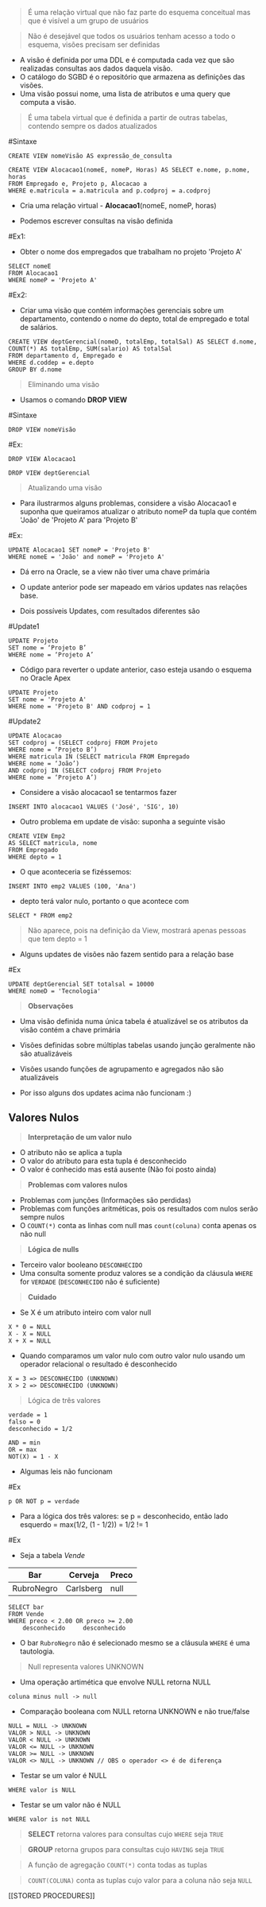 >É uma relação virtual que não faz parte do esquema conceitual mas que é visível a um grupo de usuários

>Não é desejável que todos os usuários tenham acesso a todo o esquema, visões precisam ser definidas


- A visão é definida por uma DDL e é computada cada vez que são realizadas consultas aos dados daquela visão.
- O catálogo do SGBD é o repositório que armazena as definições das visões.
- Uma visão possui nome, uma lista de atributos e uma query que computa a visão.

> É uma tabela virtual que é definida a partir de outras tabelas, contendo sempre os dados atualizados

#Sintaxe

```
CREATE VIEW nomeVisão AS expressão_de_consulta
```

```
CREATE VIEW Alocacao1(nomeE, nomeP, Horas) AS SELECT e.nome, p.nome, horas
FROM Empregado e, Projeto p, Alocacao a
WHERE e.matricula = a.matricula and p.codproj = a.codproj
```

- Cria uma relação virtual - **Alocacao1**(nomeE, nomeP, horas)

- Podemos escrever consultas na visão definida

#Ex1:

- Obter o nome dos empregados que trabalham no projeto 'Projeto A'

```
SELECT nomeE
FROM Alocacao1
WHERE nomeP = 'Projeto A'
```

#Ex2:

- Criar uma visão que contém informações gerenciais sobre um departamento, contendo o nome do depto, total de empregado e total de salários.

```
CREATE VIEW deptGerencial(nomeD, totalEmp, totalSal) AS SELECT d.nome, COUNT(*) AS totalEmp, SUM(salario) AS totalSal
FROM departamento d, Empregado e
WHERE d.coddep = e.depto
GROUP BY d.nome
```

> Eliminando uma visão

- Usamos o comando **DROP VIEW**

#Sintaxe 

```
DROP VIEW nomeVisão
```

#Ex:

```
DROP VIEW Alocacao1
```

```
DROP VIEW deptGerencial
```

>Atualizando uma visão

- Para ilustrarmos alguns problemas, considere a visão Alocacao1 e suponha que queiramos atualizar o atributo nomeP da tupla que contém 'João' de 'Projeto A' para 'Projeto B'

#Ex:

```
UPDATE Alocacao1 SET nomeP = 'Projeto B'
WHERE nomeE = 'João' and nomeP = 'Projeto A'
```

- Dá erro na Oracle, se a view não tiver uma chave primária

- O update anterior pode ser mapeado em vários updates nas relações base.

- Dois possíveis Updates, com resultados diferentes são

#Update1

```
UPDATE Projeto
SET nome = ‘Projeto B’
WHERE nome = ‘Projeto A’
```

- Código para reverter o update anterior, caso esteja usando o esquema no Oracle Apex

```
UPDATE Projeto
SET nome = 'Projeto A'
WHERE nome = 'Projeto B' AND codproj = 1
```

#Update2 

```
UPDATE Alocacao
SET codproj = (SELECT codproj FROM Projeto
WHERE nome = ‘Projeto B’)
WHERE matricula IN (SELECT matricula FROM Empregado
WHERE nome = ‘João’)
AND codproj IN (SELECT codproj FROM Projeto
WHERE nome = ‘Projeto A’)
```

- Considere a visão alocacao1 se tentarmos fazer 

```
INSERT INTO alocacao1 VALUES ('José', 'SIG', 10)
```

- Outro problema em update de visão: suponha a seguinte visão

```
CREATE VIEW Emp2  
AS SELECT matricula, nome  
FROM Empregado  
WHERE depto = 1
```

- O que aconteceria se fizéssemos:

```
INSERT INTO emp2 VALUES (100, 'Ana')
```

- depto terá valor nulo, portanto o que acontece com

```
SELECT * FROM emp2
```

> Não aparece, pois na definição da View, mostrará apenas pessoas que tem depto = 1

- Alguns updates de visões não fazem sentido para a relação base

#Ex 

```
UPDATE deptGerencial SET totalsal = 10000
WHERE nomeD = 'Tecnologia'
```

>**Observações**

- Uma visão definida numa única tabela é atualizável se os atributos da visão contém a chave primária
- Visões definidas sobre múltiplas tabelas usando junção geralmente não são atualizáveis
- Visões usando funções de agrupamento e agregados não são atualizáveis

- Por isso alguns dos updates acima não funcionam :)

## Valores Nulos

>**Interpretação de um valor nulo**

- O atributo não se aplica a tupla 
- O valor do atributo para esta tupla é desconhecido
- O valor é conhecido mas está ausente (Não foi posto ainda)

>**Problemas com valores nulos**

- Problemas com junções (Informações são perdidas)
- Problemas com funções aritméticas,  pois os resultados com nulos serão sempre nulos
- O ```COUNT(*)``` conta as linhas com null mas ```count(coluna)``` conta apenas os não null

> **Lógica de nulls**

- Terceiro valor booleano ```DESCONHECIDO```
- Uma consulta somente produz valores se a condição da cláusula ```WHERE``` for ```VERDADE``` (```DESCONHECIDO``` não é suficiente)

> **Cuidado**

- Se X é um atributo inteiro com valor null

```
X * 0 = NULL
X - X = NULL
X + X = NULL
```

- Quando comparamos um valor nulo com outro  valor nulo usando um operador relacional o resultado é desconhecido

```
X = 3 => DESCONHECIDO (UNKNOWN)
X > 2 => DESCONHECIDO (UNKNOWN)
```

> Lógica de três valores

```
verdade = 1
falso = 0
desconhecido = 1/2
```

```
AND = min
OR = max
NOT(X) = 1 - X
```

- Algumas leis não funcionam

#Ex

```
p OR NOT p = verdade
```

- Para a lógica dos três valores: se p = desconhecido, então lado esquerdo = max(1/2, (1 - 1/2)) = 1/2 != 1

#Ex 

- Seja a tabela *Vende*

| Bar | Cerveja | Preco |
|-------|--------------|-----------|
| RubroNegro | Carlsberg | null |

```
SELECT bar
FROM Vende
WHERE preco < 2.00 OR preco >= 2.00
	desconhecido     desconhecido
```

- O bar ```RubroNegro``` não é selecionado mesmo se a cláusula ```WHERE``` é uma tautologia.

> Null representa valores UNKNOWN

- Uma operação artimética que envolve NULL retorna NULL

```
coluna minus null -> null
```

- Comparação booleana com NULL retorna UNKNOWN e não true/false

```
NULL = NULL -> UNKNOWN
VALOR > NULL -> UNKNOWN
VALOR < NULL -> UNKNOWN
VALOR <= NULL -> UNKNOWN
VALOR >= NULL -> UNKNOWN
VALOR <> NULL -> UNKNOWN // OBS o operador <> é de diferença
```

- Testar se um valor é NULL

```
WHERE valor is NULL
```

- Testar se um valor não é NULL

```
WHERE valor is not NULL
```

> **SELECT** retorna valores para consultas cujo `WHERE` seja `TRUE`

> **GROUP** retorna grupos para consultas cujo `HAVING` seja `TRUE`

> A função de agregação `COUNT(*)` conta todas as tuplas

> `COUNT(COLUNA)` conta as tuplas cujo valor para a coluna não seja `NULL`

[[STORED PROCEDURES]]